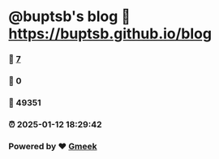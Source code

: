 # @buptsb's blog :link: https://buptsb.github.io/blog 
### :page_facing_up: [7](https://buptsb.github.io/blog/tag.html) 
### :speech_balloon: 0 
### :hibiscus: 49351 
### :alarm_clock: 2025-01-12 18:29:42 
### Powered by :heart: [Gmeek](https://github.com/Meekdai/Gmeek)
